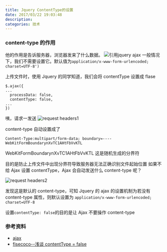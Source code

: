 ```yaml
---
title: Jquery ContentType的设置
date: 2017/03/22 19:03:48
description:
categories: 技术
---
```


### content-type 的作用

他的作用是告诉服务器，浏览器发来了什么数据。
![引用jquery ajax](https://images.scar.site/20220223234403.png)
一般情况下，我们不需要设置它。默认值为`application/x-www-form-urlencoded; charset=UTF-8')`

上传文件时，使用 Jquery 的同学知道，我们会将 contentType 设置成 flase

```
$.ajax({
...
  processData: false,
  contentType: false,
...
})
```

咦，请求一发送
![request headers1](https://images.scar.site/20220223234419.png)

content-type 自动设置成了

```
Content-Type:multipart/form-data; boundary=----WebKitFormBoundarynXvTC1AHtFbVvKTL
```

WebKitFormBoundarynXvTC1AHtFbVvKTL 这是随机生成的分界符

目的是防止上传文件中出现分界符导致服务器无法正确识别文件起始位置
如果不给 Ajax 设置 contentType，Ajax 会自动发送什么 content-type 呢？

![request headers2](https://images.scar.site/20220223234430.png)

发现这是默认的 content-type，可知 Jquery 的 ajax 的设置机制为若没有 content-type 属性，则默认设置为
`application/x-www-form-urlencoded; charset=UTF-8`

设置`contentType: false`的目的是让 Ajax 不要操作 content-type

### 参考资料

- [ajax](http://api.jquery.com/jquery.ajax/)
- [fisecoco--浅谈 contentType = false](https://segmentfault.com/a/1190000007207128)
